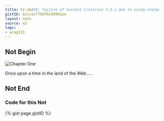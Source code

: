 ```yaml
---
title: F2-2&#58; Failure of Success Criterion 1.3.1 due to using changes in text presentation to convey information without using the appropriate markup or text
gistID: bcccecf78d76c9d963ae
layout: nots
source: w3
tags:
- wcag131
---
```


<h2 aria-describedby="{{ page.gistID }}">Not Begin</h2>
<div class="rendered-not">
<img src="Chapter1.gif" alt="Chapter One">
 
<p>Once upon a time in the land of the Web.....
</p>
</div> <!-- rendered-not -->

<h2 aria-describedby="{{ page.gistID }}">Not End</h2>

<h3 aria-describedby="{{ page.gistID }}">Code for this Not</h3>
{% gist page.gistID %}
